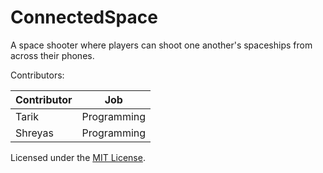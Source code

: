 ConnectedSpace
==============

A space shooter where players can shoot one another's spaceships from across their phones.

Contributors:

| Contributor | Job |
|-------------|-----|
| Tarik | Programming |
| Shreyas | Programming |

Licensed under the [MIT License](LICENSE.md).
